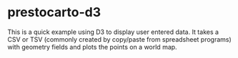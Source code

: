 # prestocarto-d3

This is a quick example using D3 to display user entered data. It takes a CSV or TSV (commonly created by copy/paste from spreadsheet programs) with geometry fields and plots the points on a world map.
